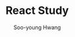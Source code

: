 ---
layout:     post
title:      React Study
author:     Soo-young Hwang
tags: 		JSZip 
subtitle:  	
category:   project1
---